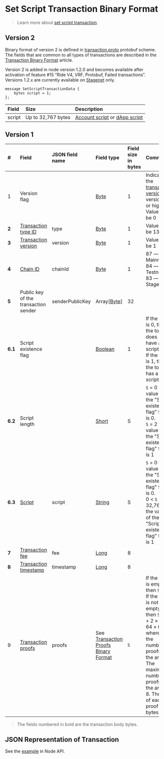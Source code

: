 # Set Script Transaction Binary Format

> Learn more about [set script transaction](/en/blockchain/transaction-type/set-script-transaction).

## Version 2

Binary format of version 2 is defined in [transaction.proto](https://github.com/wavesplatform/protobuf-schemas/blob/master/proto/waves/transaction.proto) protobuf scheme. The fields that are common to all types of transactions are described in the [Transaction Binary Format](/en/blockchain/binary-format/transaction-binary-format/) article.

Version 2 is added in node version 1.2.0 and becomes available after activation of feature #15 “Ride V4, VRF, Protobuf, Failed transactions”. Versions 1.2.x are currently available on [Stagenet](/en/blockchain/blockchain-network/) only.

```
message SetScriptTransactionData {
    bytes script = 1;
};
```

| Field | Size | Description |
| :--- | :--- | :--- |
| script | Up to 32,767 bytes | [Account script](/en/ride/script/script-types/account-script) or [dApp script](/en/ride/script/script-types/dapp-script) |

## Version 1

| # | Field | JSON field name | Field type | Field size in bytes | Comment |
| :--- | :--- | :--- | :--- | :--- | :--- |
| 1 | Version flag | | [Byte](/en/blockchain/blockchain/blockchain-data-types) | 1 | Indicates the [transaction version](/en/blockchain/transaction/transaction-version) is version 2 or higher.<br>Value must be 0 |
| **2** | [Transaction type ID](/en/blockchain/transaction-type/) | type | [Byte](/en/blockchain/blockchain/blockchain-data-types) | 1 | Value must be 13 |
| **3** | [Transaction version](/en/blockchain/transaction/transaction-version) | version | [Byte](/en/blockchain/blockchain/blockchain-data-types) | 1 | Value must be 1 |
| **4** | [Chain ID](/en/blockchain/blockchain-network/#chain-id) | chainId | [Byte](/en/blockchain/blockchain/blockchain-data-types) | 1 | 87 — for Mainnet<br>84 — for Testnet<br>83 — for Stagenet |
| **5** | Public key of the transaction sender  | senderPublicKey | Array[[Byte](/en/blockchain/blockchain/blockchain-data-types)] | 32 | |
| **6.1** | Script existence flag | | [Boolean](/en/blockchain/blockchain/blockchain-data-types) | 1 | If the value is 0, then the token does not have a script.<br>If the value is 1, then the token has a script |
| **6.2** | Script length | | [Short](/en/blockchain/blockchain/blockchain-data-types) | S | `S` = 0 if the value of the "Script existence flag" field is 0.<br>`S` = 2 if the value of the "Script existence flag" field is 1 |
| **6.3** | [Script](/en/ride/script/) | script | [String](/en/blockchain/blockchain/blockchain-data-types) | S | `S` = 0 if the value of the "Script existence flag" field is 0.<br>0 &lt; `S` ≤ 32,767, if the value of the "Script existence flag" field is 1 |
| **7** | [Transaction fee](/en/blockchain/transaction/transaction-fee) | fee | [Long](/en/blockchain/blockchain/blockchain-data-types) | 8 | |
| **8** | [Transaction timestamp](/en/blockchain/transaction/transaction-timestamp) | timestamp | [Long](/en/blockchain/blockchain/blockchain-data-types) | 8 | |
| 9 | [Transaction proofs](/en/blockchain/transaction/transaction-proof) | proofs | See [Transaction Proofs Binary Format](/en/blockchain/binary-format/transaction-proof-binary-format) | `S` | If the array is empty, then `S` = 3. <br>If the array is not empty, then `S` = 3 + 2 × `N` + 64 × `N`, where `N` is the number of proofs in the array.<br>The maximum number of proofs in the array is 8. The size of each proof is 64 bytes |

> The fields numbered in bold are the transaction body bytes.

## JSON Representation of Transaction

See the [example](https://nodes.wavesnodes.com/transactions/info/8Nwjd2tcQWff3S9WAhBa7vLRNpNnigWqrTbahvyfMVrU) in Node API.
